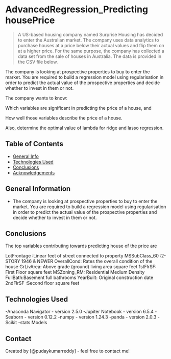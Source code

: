 # AdvancedRegression_Predicting housePrice
> A US-based housing company named Surprise Housing has decided to enter the Australian market. The company uses data analytics to purchase houses at a price below their actual values and flip them on at a higher price. For the same purpose, the company has collected a data set from the sale of houses in Australia. The data is provided in the CSV file below.

The company is looking at prospective properties to buy to enter the market. You are required to build a regression model using regularisation in order to predict the actual value of the prospective properties and decide whether to invest in them or not.

The company wants to know:

Which variables are significant in predicting the price of a house, and

How well those variables describe the price of a house.

Also, determine the optimal value of lambda for ridge and lasso regression.

## Table of Contents
* [General Info](#general-information )
* [Technologies Used](#technologies-used)
* [Conclusions](#conclusions)
* [Acknowledgements](#acknowledgements)

<!-- You can include any other section that is pertinent to your problem -->

## General Information
- The company is looking at prospective properties to buy to enter the market. You are required to build a regression model using regularisation in order to predict the actual value of the prospective properties and decide whether to invest in them or not.


<!-- You don't have to answer all the questions - just the ones relevant to your project. -->

## Conclusions
The top variables contributing towards predicting house of the price are 

LotFrontage	:Linear feet of street connected to property
MSSubClass_60	:2-STORY 1946 & NEWER
OverallCond: Rates the overall condition of the house
GrLivArea: Above grade (ground) living area square feet
1stFlrSF: First Floor square feet
MSZoning_RM: Residential Medium Density
FullBath:Basement full bathrooms
YearBuilt: Original construction date
2ndFlrSF :Second floor square feet

<!-- You don't have to answer all the questions - just the ones relevant to your project. -->


## Technologies Used
-Anaconda Navigator - version 2.5.0
-Jupiter Notebook - version 6.5.4
-Seaborn - version 0.12.2
-numpy - version 1.24.3
-panda - version 2.0.3
-Scikit
-stats Models

<!-- As the libraries versions keep on changing, it is recommended to mention the version of library used in this project -->




## Contact
Created by [@pudaykumarreddy] - feel free to contact me!



<!-- Optional -->
<!-- ## License -->
<!-- This project is open source and available under the [... License](). -->

<!-- You don't have to include all sections - just the one's relevant to your project -->